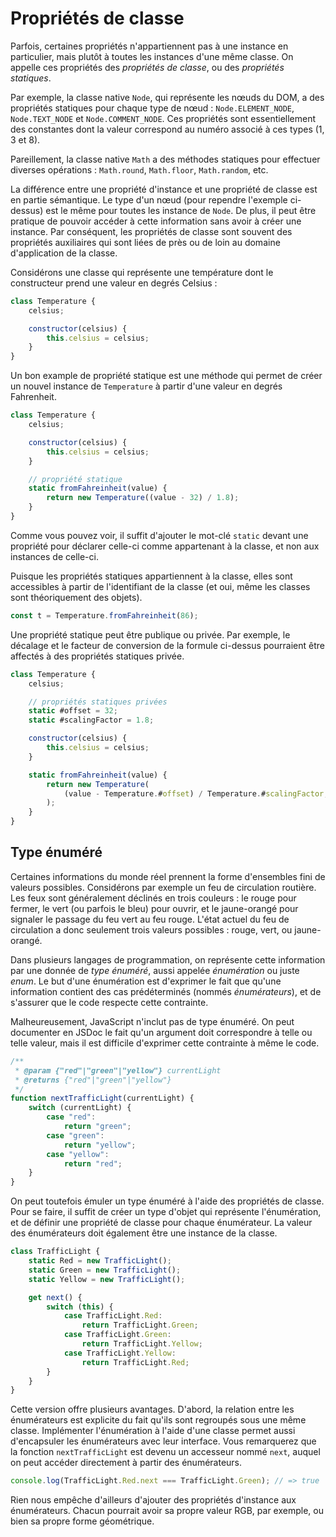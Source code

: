 # Propriétés de classe

Parfois, certaines propriétés n'appartiennent pas à une instance en
particulier, mais plutôt à toutes les instances d'une même classe. On
appelle ces propriétés des _propriétés de classe_, ou des _propriétés
statiques_.

Par exemple, la classe native `Node`, qui représente les nœuds du DOM, a
des propriétés statiques pour chaque type de nœud : `Node.ELEMENT_NODE`,
`Node.TEXT_NODE` et `Node.COMMENT_NODE`. Ces propriétés sont
essentiellement des constantes dont la valeur correspond au numéro
associé à ces types (1, 3 et 8).

Pareillement, la classe native `Math` a des méthodes statiques pour
effectuer diverses opérations : `Math.round`, `Math.floor`,
`Math.random`, etc.

La différence entre une propriété d'instance et une propriété de classe
est en partie sémantique. Le type d'un nœud (pour rependre l'exemple
ci-dessus) est le même pour toutes les instance de `Node`. De plus, il
peut être pratique de pouvoir accéder à cette information sans avoir à
créer une instance. Par conséquent, les propriétés de classe sont
souvent des propriétés auxiliaires qui sont liées de près ou de loin au
domaine d'application de la classe.

Considérons une classe qui représente une température dont le
constructeur prend une valeur en degrés Celsius :

```js
class Temperature {
    celsius;

    constructor(celsius) {
        this.celsius = celsius;
    }
}
```

Un bon example de propriété statique est une méthode qui permet de créer
un nouvel instance de `Temperature` à partir d'une valeur en degrés
Fahrenheit.

```js
class Temperature {
    celsius;

    constructor(celsius) {
        this.celsius = celsius;
    }

    // propriété statique
    static fromFahreinheit(value) {
        return new Temperature((value - 32) / 1.8);
    }
}
```

Comme vous pouvez voir, il suffit d'ajouter le mot-clé `static` devant
une propriété pour déclarer celle-ci comme appartenant à la classe, et
non aux instances de celle-ci.

Puisque les propriétés statiques appartiennent à la classe, elles sont
accessibles à partir de l'identifiant de la classe (et oui, même les
classes sont théoriquement des objets).

```js
const t = Temperature.fromFahreinheit(86);
```

Une propriété statique peut être publique ou privée. Par exemple, le
décalage et le facteur de conversion de la formule ci-dessus pourraient
être affectés à des propriétés statiques privée.

```js
class Temperature {
    celsius;

    // propriétés statiques privées
    static #offset = 32;
    static #scalingFactor = 1.8;

    constructor(celsius) {
        this.celsius = celsius;
    }

    static fromFahreinheit(value) {
        return new Temperature(
            (value - Temperature.#offset) / Temperature.#scalingFactor,
        );
    }
}
```

## Type énuméré

Certaines informations du monde réel prennent la forme d'ensembles fini
de valeurs possibles. Considérons par exemple un feu de circulation
routière. Les feux sont généralement déclinés en trois couleurs : le
rouge pour fermer, le vert (ou parfois le bleu) pour ouvrir, et le
jaune-orangé pour signaler le passage du feu vert au feu rouge. L'état
actuel du feu de circulation a donc seulement trois valeurs possibles :
rouge, vert, ou jaune-orangé.

Dans plusieurs langages de programmation, on représente cette
information par une donnée de _type énuméré_, aussi appelée
_énumération_ ou juste _enum_. Le but d'une énumération est d'exprimer
le fait que qu'une information contient des cas prédéterminés (nommés
_énumérateurs_), et de s'assurer que le code respecte cette contrainte.

Malheureusement, JavaScript n'inclut pas de type énuméré. On peut
documenter en JSDoc le fait qu'un argument doit correspondre à telle ou
telle valeur, mais il est difficile d'exprimer cette contrainte à même
le code.

```js
/**
 * @param {"red"|"green"|"yellow"} currentLight
 * @returns {"red"|"green"|"yellow"}
 */
function nextTrafficLight(currentLight) {
    switch (currentLight) {
        case "red":
            return "green";
        case "green":
            return "yellow";
        case "yellow":
            return "red";
    }
}
```

On peut toutefois émuler un type énuméré à l'aide des propriétés de
classe. Pour se faire, il suffit de créer un type d'objet qui représente
l'énumération, et de définir une propriété de classe pour chaque
énumérateur. La valeur des énumérateurs doit également être une instance
de la classe.

```js
class TrafficLight {
    static Red = new TrafficLight();
    static Green = new TrafficLight();
    static Yellow = new TrafficLight();

    get next() {
        switch (this) {
            case TrafficLight.Red:
                return TrafficLight.Green;
            case TrafficLight.Green:
                return TrafficLight.Yellow;
            case TrafficLight.Yellow:
                return TrafficLight.Red;
        }
    }
}
```

Cette version offre plusieurs avantages. D'abord, la relation entre les
énumérateurs est explicite du fait qu'ils sont regroupés sous une même
classe. Implémenter l'énumération à l'aide d'une classe permet aussi
d'encapsuler les énumérateurs avec leur interface. Vous remarquerez que
la fonction `nextTrafficLight` est devenu un accesseur nommé `next`,
auquel on peut accéder directement à partir des énumérateurs.

```js
console.log(TrafficLight.Red.next === TrafficLight.Green); // => true
```

Rien nous empêche d'ailleurs d'ajouter des propriétés d'instance aux
énumérateurs. Chacun pourrait avoir sa propre valeur RGB, par exemple,
ou bien sa propre forme géométrique.

